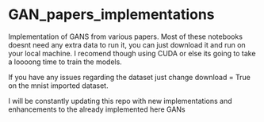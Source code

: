 # GAN_papers_implementations

Implementation of GANS from various papers. Most of these notebooks doesnt need any extra data to run it, you can just download it and run on your local machine. I recomend though using CUDA or else its going to take a loooong time to train the models.

If you have any issues regarding the dataset just change download = True on the mnist imported dataset.

I will be constantly updating this repo with new implementations and enhancements to the already implemented here GANs
